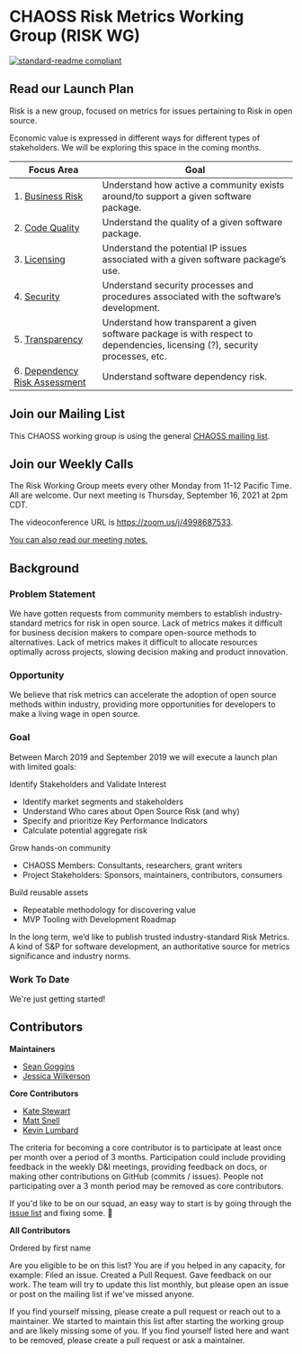# CHAOSS Risk Metrics Working Group (RISK WG)

[![standard-readme compliant](https://img.shields.io/badge/standard--readme-OK-green.svg?style=flat-square)](https://github.com/RichardLitt/standard-readme)


## Read our Launch Plan

Risk is a new group, focused on metrics for issues pertaining to Risk in open source.

Economic value is expressed in different ways for different types of
stakeholders.  We will be exploring this space in the coming months.

| Focus Area | Goal |
|------------|------|
|1. [Business Risk](focus-areas/business-risk) | Understand how active a community exists around/to support a given software package. |
|2. [Code Quality](focus-areas/code-quality) | Understand the quality of a given software package.|
|3. [Licensing](focus-areas/licensing) | Understand the potential IP issues associated with a given software package’s use.|
|4. [Security](focus-areas/security) | Understand security processes and procedures associated with the software’s development.|
|5. [Transparency](focus-areas/transparency) | Understand how transparent a given software package is with respect to dependencies, licensing (?), security processes, etc.|
|6. [Dependency Risk Assessment](focus-areas/dependency-risk-assessment) | Understand software dependency risk.|


## Join our Mailing List

This CHAOSS working group is using the general [CHAOSS mailing list](https://lists.linuxfoundation.org/mailman/listinfo/chaoss).

## Join our Weekly Calls
The Risk Working Group meets every other Monday from 11-12 Pacific Time. All are welcome. Our next meeting is Thursday, September 16, 2021 at 2pm CDT. 

The videoconference URL is https://zoom.us/j/4998687533.

[You can also read our meeting notes.](https://docs.google.com/document/d/1iqIMpLBwuKSnE0BbQTgbsb9Im87IoN7IUzukochClCw/edit#heading=h.n3rh3l1y6dv7)

## Background

### Problem Statement

We have gotten requests from community members to establish industry-standard
metrics for risk in open source.  Lack of metrics makes it difficult
for business decision makers to compare open-source methods to alternatives.
Lack of metrics makes it difficult to allocate resources optimally across
projects, slowing decision making and product innovation.

### Opportunity

We believe that risk metrics can accelerate the adoption of open source
methods within industry, providing more opportunities for developers to make a
living wage in open source.

### Goal

Between March 2019 and September 2019 we will execute a launch plan with
limited goals:

Identify Stakeholders and Validate Interest
- Identify market segments and stakeholders
- Understand Who cares about Open Source Risk (and why)
- Specify and prioritize Key Performance Indicators
- Calculate potential aggregate risk

Grow hands-on community
- CHAOSS Members: Consultants, researchers, grant writers
- Project Stakeholders: Sponsors, maintainers, contributors, consumers

Build reusable assets
- Repeatable methodology for discovering value
- MVP Tooling with Development Roadmap

In the long term, we’d like to publish trusted industry-standard Risk Metrics.
A kind of S&P for software development, an authoritative source for metrics
significance and industry norms.  

### Work To Date

We're just getting started!

## Contributors

**Maintainers**

- [Sean Goggins](https://github.com/sgoggins)
- [Jessica Wilkerson](https://github.com)

**Core Contributors**

- [Kate Stewart](https://github.com/kestewart)
- [Matt Snell](https://github.com/Nebrethar)
- [Kevin Lumbard](https://github.com/klumb)

The criteria for becoming a core contributor is to participate at least once
per month over a period of 3 months.  Participation could include providing
feedback in the weekly D&I meetings, providing feedback on docs, or making
other contributions on GitHub (commits / issues).  People not participating
over a 3 month period may be removed as core contributors.

If you'd like to be on our squad, an easy way to start is by going through the
[issue list](https://github.com/chaoss/wg-risk/issues) and fixing some. :tada:

**All Contributors**

Ordered by first name



Are you eligible to be on this list? You are if you helped in any capacity, for
example: Filed an issue.  Created a Pull Request. Gave feedback on our work.
The team will try to update this list monthly, but please open an issue or post
on the mailing list if we've missed anyone.

If you find yourself missing, please create a pull request or reach out to a
maintainer. We started to maintain this list after starting the working group
and are likely missing some of you. If you find yourself listed here and want
to be removed, please create a pull request or ask a maintainer.

